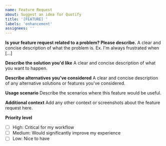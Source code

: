 ```yaml
---
name: Feature Request
about: Suggest an idea for Quotify
title: '[FEATURE] '
labels: 'enhancement'
assignees: ''
---
```


**Is your feature request related to a problem? Please describe.**
A clear and concise description of what the problem is. Ex. I'm always frustrated when [...]

**Describe the solution you'd like**
A clear and concise description of what you want to happen.

**Describe alternatives you've considered**
A clear and concise description of any alternative solutions or features you've considered.

**Usage scenario**
Describe the scenarios where this feature would be useful.

**Additional context**
Add any other context or screenshots about the feature request here.

**Priority level**
- [ ] High: Critical for my workflow
- [ ] Medium: Would significantly improve my experience
- [ ] Low: Nice to have